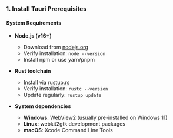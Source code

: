### 1. Install Tauri Prerequisites

#### System Requirements
- **Node.js (v16+)**
  - Download from [nodejs.org](https://nodejs.org/)
  - Verify installation: `node --version`
  - Install npm or use yarn/pnpm

- **Rust toolchain**
  - Install via [rustup.rs](https://rustup.rs/)
  - Verify installation: `rustc --version`
  - Update regularly: `rustup update`

- **System dependencies**
  - **Windows**: WebView2 (usually pre-installed on Windows 11)
  - **Linux**: webkit2gtk development packages
  - **macOS**: Xcode Command Line Tools
